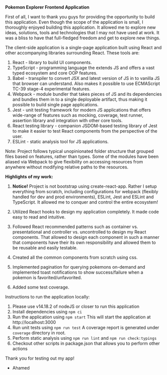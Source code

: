 **Pokemon Explorer Frontend Application**

First of all, I want to thank you guys for providing the opportunity to build this application. Even though the scope of the application is small, 
I thoroughly enjoyed building this application. It allowed me to explore new ideas, solutions, tools and technologies that 
I may not have used at work. It was a bliss to have that full-fledged freedom and get to explore new things.

The client-side application is a single-page application built using React and other accompanying libraries surrounding
React. These tools are:

1. React - library to build UI components.
2. TypeScript - programming language the extends JS and offers a vast typed ecosystem and core OOP features.
3. Babel - transpiler to convert JSX and latest version of JS in to vanilla JS that browser can understand. Also makes it possible to use
ECMAScript TC-39 stage-4 experimental features.
4. Webpack - module bundler that takes pieces of JS and its dependencies and bundles them in to a single deployable artifact, thus
 making it possible to build single page applications.
5. Jest - unit testing framework for modern JS applications that offers wide-range of features such as mocking, coverage, test runner,
assertion library and integration with other core tools.
6. React testing library - companion JSDOM-based testing library of Jest to make it easier to test React components from the perspective of the user.
7. ESLint - static analysis tool for JS applications.

Note: Project follows typical unopinionated folder structure that grouped files based on features, rather than types. Some
of the modules have been aliased via Webpack to give flexibility on accessing resources from anywhere without modifying relative paths
to the resources.

**Highlights of my work:**

1. **Notice!** Project is not bootstrap using create-react-app. Rather I setup everything from scratch, including configurations for webpack
(flexibly handled for dev and prod environments), ESLint, Jest and ESLint and TypeScript. It allowed me to conquer and control the entire ecosystem!

2. Utilized React hooks to design my application completely. It made code easy to read and intuitive.

3. Followed React recommended patterns such as container vs. presentational and controller vs. uncontrolled to design my
React components. That allowed to design each component in such a manner that components have their its own responsibility
and allowed them to be reusable and easily testable.

4. Created all the common components from scratch using css.

5. Implemented pagination for querying pokemons on-demand and implemented toast notifications to show success/failure
when a pokemon is favorited/unfavorited.

6. Added some test coverage. 

Instructions to run the application locally:

1. Please use v14.18.2 of nodeJS or closer to run this application
2. Install dependencies using `npm ci`
3. Run the application using `npm start` This will start the application at http://localhost:3000
6. Run unit tests using `npm run test` A coverage report is generated under `coverage` directory in root.
7. Perform static analysis using `npm run lint` and `npm run check:typings`
8. Checkout other scripts in package.json that allows you to perform other actions

Thank you for testing out my app!
- Ahamed

